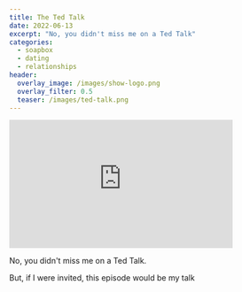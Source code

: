 ```yaml
---
title: The Ted Talk
date: 2022-06-13
excerpt: "No, you didn't miss me on a Ted Talk"
categories:
  - soapbox
  - dating
  - relationships
header:
  overlay_image: /images/show-logo.png
  overlay_filter: 0.5
  teaser: /images/ted-talk.png
---
```


<iframe src='https://open.spotify.com/embed/episode/2YLhwSZSto0nP7QMf3evtr' width='80%' height='232' frameborder='0' allowtransparency='true' allow='encrypted-media'></iframe>

No, you didn't miss me on a Ted Talk. 

But, if I were invited, this episode would be my talk
